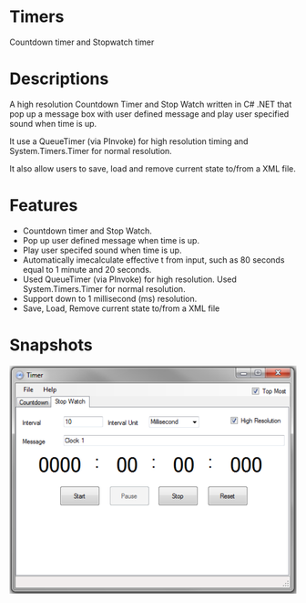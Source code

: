Timers
======

Countdown timer and Stopwatch timer


# Descriptions

A high resolution Countdown Timer and Stop Watch written in C# .NET that pop up a message box with user defined message and play user specified sound when time is up.

It use a QueueTimer (via PInvoke) for high resolution timing and System.Timers.Timer for normal resolution.

It also allow users to save, load and remove current state to/from a XML file.


# Features

* Countdown timer and Stop Watch.
* Pop up user defined message when time is up.
* Play user specifed sound when time is up.
* Automatically imecalculate effective t from input, such as 80 seconds equal to 1 minute and 20 seconds.
* Used QueueTimer (via PInvoke) for high resolution. Used System.Timers.Timer for normal resolution.
* Support down to 1 millisecond (ms) resolution.
* Save, Load, Remove current state to/from a XML file


# Snapshots

![Alt Countdown Timer](/Snapshots/StopwatchTimer.png "Stopwatch Timer")
